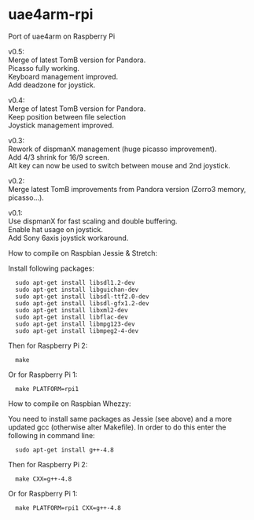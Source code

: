 # uae4arm-rpi
Port of uae4arm on Raspberry Pi

v0.5:  
Merge of latest TomB version for Pandora.  
Picasso fully working.  
Keyboard management improved.  
Add deadzone for joystick.  

v0.4:  
Merge of latest TomB version for Pandora.  
Keep position between file selection   
Joystick management improved.  

v0.3:  
Rework of dispmanX management (huge picasso improvement).  
Add 4/3 shrink for 16/9 screen.  
Alt key can now be used to switch between mouse and 2nd joystick.  

v0.2:  
Merge latest TomB improvements from Pandora version (Zorro3 memory, picasso...).  

v0.1:  
Use dispmanX for fast scaling and double buffering.  
Enable hat usage on joystick.  
Add Sony 6axis joystick workaround.  


How to compile on Raspbian Jessie & Stretch:

   Install following packages:

      sudo apt-get install libsdl1.2-dev 
      sudo apt-get install libguichan-dev
      sudo apt-get install libsdl-ttf2.0-dev
      sudo apt-get install libsdl-gfx1.2-dev
      sudo apt-get install libxml2-dev
      sudo apt-get install libflac-dev
      sudo apt-get install libmpg123-dev
      sudo apt-get install libmpeg2-4-dev

   Then for Raspberry Pi 2:  

      make

   Or for Raspberry Pi 1:  

      make PLATFORM=rpi1



How to compile on Raspbian Whezzy:  

   You need to install same packages as Jessie (see above)
   and a more updated gcc (otherwise alter Makefile).
   In order to do this enter the following in command line:  

      sudo apt-get install g++-4.8


   Then for Raspberry Pi 2:  

      make CXX=g++-4.8

   Or for Raspberry Pi 1:  

      make PLATFORM=rpi1 CXX=g++-4.8

